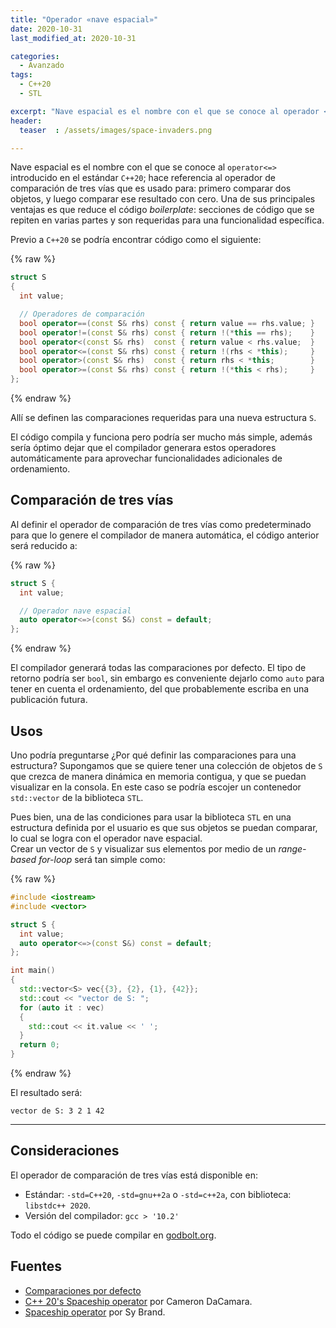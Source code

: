 ```yaml
---
title: "Operador «nave espacial»"
date: 2020-10-31
last_modified_at: 2020-10-31

categories:
  - Avanzado
tags:
  - C++20
  - STL

excerpt: "Nave espacial es el nombre con el que se conoce al operador <=> introducido en el estándar C++20; hace referencia al operador de comparación de tres vías"
header:
  teaser  : /assets/images/space-invaders.png

---
```


Nave espacial es el nombre con el que se conoce al `operator<=>` introducido
en el estándar `C++20`; hace referencia al operador de comparación de tres vías
que es usado para: primero comparar dos objetos, y luego comparar ese resultado 
con cero.
Una de sus principales ventajas es que reduce el código _boilerplate_: secciones 
de código que se repiten en varias partes y son requeridas para una 
funcionalidad específica.

Previo a `C++20` se podría encontrar código como el siguiente:
 
{% raw %}
````c++
struct S 
{
  int value;

  // Operadores de comparación
  bool operator==(const S& rhs) const { return value == rhs.value; }
  bool operator!=(const S& rhs) const { return !(*this == rhs);    }
  bool operator<(const S& rhs)  const { return value < rhs.value;  }
  bool operator<=(const S& rhs) const { return !(rhs < *this);     }
  bool operator>(const S& rhs)  const { return rhs < *this;        }
  bool operator>=(const S& rhs) const { return !(*this < rhs);     }
};
````
{% endraw %}

Allí se definen las comparaciones requeridas para una nueva estructura `S`.

El código compila y funciona pero podría ser mucho más simple, además sería 
óptimo dejar que el compilador generara estos operadores automáticamente
para aprovechar funcionalidades adicionales de ordenamiento. 

## Comparación de tres vías

Al definir el operador de comparación de tres vías como predeterminado para que 
lo genere el compilador de manera automática, el código anterior será reducido a:

{% raw %}
````c++
struct S {
  int value;

  // Operador nave espacial
  auto operator<=>(const S&) const = default;
};
````
{% endraw %}

El compilador generará todas las comparaciones por defecto.
El tipo de retorno podría ser `bool`, sin embargo es conveniente dejarlo como 
`auto` para tener en cuenta el ordenamiento, del que probablemente escriba en 
una publicación futura. 

## Usos

Uno podría preguntarse ¿Por qué definir las comparaciones para una estructura? 
Supongamos que se quiere tener una colección de objetos de `S` que crezca de 
manera dinámica en memoria contigua, y que se puedan visualizar en la consola. 
En este caso se podría escojer un contenedor `std::vector` de la biblioteca `STL`.

Pues bien, una de las condiciones para usar la biblioteca `STL` en una estructura
definida por el usuario es que sus objetos se puedan comparar, lo cual se logra
con el operador nave espacial.  
Crear un vector de `S` y visualizar sus elementos por medio de un 
_range-based for-loop_ será tan simple como: 

{% raw %}
````c++
#include <iostream>
#include <vector>

struct S {
  int value;
  auto operator<=>(const S&) const = default;
};

int main()
{
  std::vector<S> vec{{3}, {2}, {1}, {42}};
  std::cout << "vector de S: ";
  for (auto it : vec)
  {
    std::cout << it.value << ' ';
  }
  return 0;
}
````
{% endraw %}

El resultado será:

    vector de S: 3 2 1 42 

---
## Consideraciones

El operador de comparación de tres vías está disponible en:
- Estándar: `-std=C++20`, `-std=gnu++2a` o `-std=c++2a`, con biblioteca: `libstdc++ 2020`. 
- Versión del compilador: `gcc > '10.2'`

Todo el código se puede compilar en [godbolt.org](https://godbolt.org/).

## Fuentes
- [Comparaciones por defecto](https://es.cppreference.com/w/cpp/language/default_comparisons)
- [C++ 20's Spaceship operator](https://devblogs.microsoft.com/cppblog/simplify-your-code-with-rocket-science-c20s-spaceship-operator/) por Cameron DaCamara.
- [Spaceship operator](https://blog.tartanllama.xyz/spaceship-operator/) por Sy Brand.
